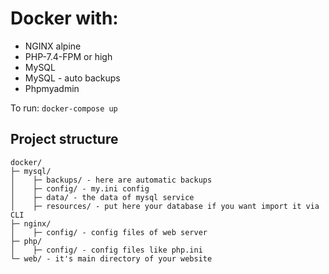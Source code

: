 # Docker with:
- NGINX alpine
- PHP-7.4-FPM or high
- MySQL
- MySQL - auto backups
- Phpmyadmin

To run: `docker-compose up`

## Project structure
```
docker/
├─ mysql/
│    ├─ backups/ - here are automatic backups
│    ├─ config/ - my.ini config
│    ├─ data/ - the data of mysql service
│    ├─ resources/ - put here your database if you want import it via CLI
├─ nginx/
│    ├─ config/ - config files of web server
├─ php/
│    ├─ config/ - config files like php.ini
└─ web/ - it's main directory of your website
```